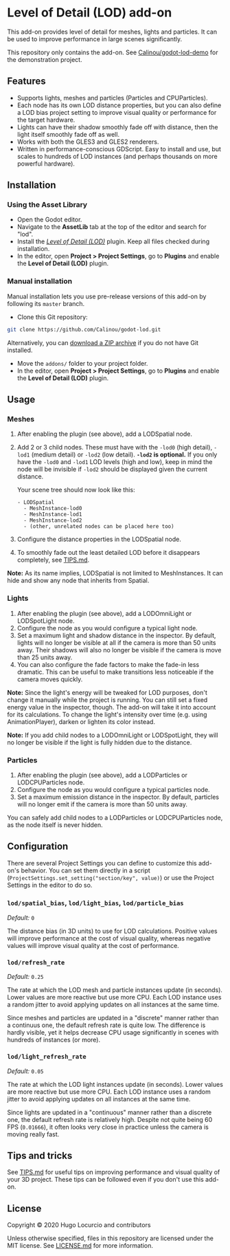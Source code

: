 # Level of Detail (LOD) add-on

This add-on provides level of detail for meshes, lights and particles.
It can be used to improve performance in large scenes significantly.

This repository only contains the add-on. See
[Calinou/godot-lod-demo](https://github.com/Calinou/godot-lod-demo)
for the demonstration project.

## Features

- Supports lights, meshes and particles (Particles and CPUParticles).
- Each node has its own LOD distance properties, but you can also define a LOD
  bias project setting to improve visual quality or performance for the target
  hardware.
- Lights can have their shadow smoothly fade off with distance, then the light
  itself smoothly fade off as well.
- Works with both the GLES3 and GLES2 renderers.
- Written in performance-conscious GDScript. Easy to install and use, but scales
  to hundreds of LOD instances (and perhaps thousands on more powerful
  hardware).

## Installation

### Using the Asset Library

- Open the Godot editor.
- Navigate to the **AssetLib** tab at the top of the editor and search for
  "lod".
- Install the
  [*Level of Detail (LOD)*](https://godotengine.org/asset-library/asset/729)
  plugin. Keep all files checked during installation.
- In the editor, open **Project > Project Settings**, go to **Plugins**
  and enable the **Level of Detail (LOD)** plugin.

### Manual installation

Manual installation lets you use pre-release versions of this add-on by
following its `master` branch.

- Clone this Git repository:

```bash
git clone https://github.com/Calinou/godot-lod.git
```

Alternatively, you can
[download a ZIP archive](https://github.com/Calinou/godot-lod/archive/master.zip)
if you do not have Git installed.

- Move the `addons/` folder to your project folder.
- In the editor, open **Project > Project Settings**, go to **Plugins**
  and enable the **Level of Detail (LOD)** plugin.

## Usage

### Meshes

1. After enabling the plugin (see above), add a LODSpatial node.
2. Add 2 or 3 child nodes. These must have with the `-lod0` (high detail),
   `-lod1` (medium detail) or `-lod2` (low detail). **`-lod2` is optional.**
   If you only have the `-lod0` and `-lod1` LOD levels (high and low), keep in
   mind the node will be invisible if `-lod2` should be displayed given the
   current distance.

   Your scene tree should now look like this:

    ```text
    - LODSpatial
      - MeshInstance-lod0
      - MeshInstance-lod1
      - MeshInstance-lod2
      - (other, unrelated nodes can be placed here too)
    ```

3. Configure the distance properties in the LODSpatial node.
4. To smoothly fade out the least detailed LOD before it disappears completely,
   see [TIPS.md](TIPS.md).

**Note:** As its name implies, LODSpatial is not limited to MeshInstances. It
can hide and show any node that inherits from Spatial.

### Lights

1. After enabling the plugin (see above), add a LODOmniLight or LODSpotLight node.
2. Configure the node as you would configure a typical light node.
3. Set a maximum light and shadow distance in the inspector. By default, lights will
   no longer be visible at all if the camera is more than 50 units away. Their shadows
   will also no longer be visible if the camera is move than 25 units away.
4. You can also configure the fade factors to make the fade-in less dramatic.
   This can be useful to make transitions less noticeable if the camera moves
   quickly.

**Note:** Since the light's energy will be tweaked for LOD purposes, don't
change it manually while the project is running. You can still set a fixed
energy value in the inspector, though. The add-on will take it into account for
its calculations. To change the light's intensity over time (e.g. using
AnimationPlayer), darken or lighten its color instead.

**Note:** If you add child nodes to a LODOmniLight or LODSpotLight, they will no
longer be visible if the light is fully hidden due to the distance.

### Particles

1. After enabling the plugin (see above), add a LODParticles or LODCPUParticles node.
2. Configure the node as you would configure a typical particles node.
3. Set a maximum emission distance in the inspector. By default, particles will
   no longer emit if the camera is more than 50 units away.

You can safely add child nodes to a LODParticles or LODCPUParticles node, as the
node itself is never hidden.

## Configuration

There are several Project Settings you can define to customize this add-on's
behavior. You can set them directly in a script
(`ProjectSettings.set_setting("section/key", value)`) or use the Project
Settings in the editor to do so.

### `lod/spatial_bias`, `lod/light_bias`, `lod/particle_bias`

*Default:* `0`

The distance bias (in 3D units) to use for LOD calculations. Positive values
will improve performance at the cost of visual quality, whereas negative values
will improve visual quality at the cost of performance.

### `lod/refresh_rate`

*Default:* `0.25`

The rate at which the LOD mesh and particle instances update (in seconds). Lower
values are more reactive but use more CPU. Each LOD instance uses a random
jitter to avoid applying updates on all instances at the same time.

Since meshes and particles are updated in a "discrete" manner rather than a
continuus one, the default refresh rate is quite low. The difference is hardly
visible, yet it helps decrease CPU usage significantly in scenes with hundreds
of instances (or more).

### `lod/light_refresh_rate`

*Default:* `0.05`

The rate at which the LOD light instances update (in seconds). Lower values are
more reactive but use more CPU. Each LOD instance uses a random jitter to avoid
applying updates on all instances at the same time.

Since lights are updated in a "continuous" manner rather than a discrete one,
the default refresh rate is relatively high. Despite not quite being 60 FPS
(`0.01666`), it often looks very close in practice unless the camera is moving
really fast.

## Tips and tricks

See [TIPS.md](TIPS.md) for useful tips on improving performance and visual
quality of your 3D project. These tips can be followed even if you don't use
this add-on.

## License

Copyright © 2020 Hugo Locurcio and contributors

Unless otherwise specified, files in this repository are licensed under the
MIT license. See [LICENSE.md](LICENSE.md) for more information.
